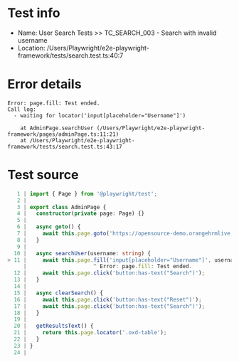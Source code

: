 # Test info

- Name: User Search Tests >> TC_SEARCH_003 - Search with invalid username
- Location: /Users/Playwright/e2e-playwright-framework/tests/search.test.ts:40:7

# Error details

```
Error: page.fill: Test ended.
Call log:
  - waiting for locator('input[placeholder="Username"]')

    at AdminPage.searchUser (/Users/Playwright/e2e-playwright-framework/pages/adminPage.ts:11:21)
    at /Users/Playwright/e2e-playwright-framework/tests/search.test.ts:43:17
```

# Test source

```ts
   1 | import { Page } from '@playwright/test';
   2 |
   3 | export class AdminPage {
   4 |   constructor(private page: Page) {}
   5 |
   6 |   async goto() {
   7 |     await this.page.goto('https://opensource-demo.orangehrmlive.com/web/index.php/admin/viewSystemUsers');
   8 |   }
   9 |
  10 |   async searchUser(username: string) {
> 11 |     await this.page.fill('input[placeholder="Username"]', username);
     |                     ^ Error: page.fill: Test ended.
  12 |     await this.page.click('button:has-text("Search")');
  13 |   }
  14 |
  15 |   async clearSearch() {
  16 |     await this.page.click('button:has-text("Reset")');
  17 |     await this.page.click('button:has-text("Search")');
  18 |   }
  19 |
  20 |   getResultsText() {
  21 |     return this.page.locator('.oxd-table');
  22 |   }
  23 | }
  24 |
```